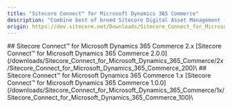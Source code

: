 ```yaml
---
title: "Sitecore Connect™ for Microsoft Dynamics 365 Commerce"
description: "Combine best of breed Sitecore Digital Asset Management (DAM) with best of breed Microsoft Dynamics 365 Commerce."
origin: https://dev.sitecore.net/Downloads/Sitecore_Connect_for_Microsoft_Dynamics_365_Commerce.aspx
---
```


<Card variant='outlineRaised' px={0} mb={8}>
<CardHeader>
## Sitecore Connect™ for Microsoft Dynamics 365 Commerce 2.x
</CardHeader>
<CardBody>
[Sitecore Connect™ for Microsoft Dynamics 365 Commerce 2.0.0](/downloads/Sitecore_Connect_for_Microsoft_Dynamics_365_Commerce/2x/Sitecore_Connect_for_Microsoft_Dynamics_365_Commerce_200)\
</CardBody>          
</Card>

<Card variant='outlineRaised' px={0} mb={8}>
<CardHeader>
## Sitecore Connect™ for Microsoft Dynamics 365 Commerce 1.x
</CardHeader>
<CardBody>
[Sitecore Connect™ for Microsoft Dynamics 365 Commerce 1.0.0](/downloads/Sitecore_Connect_for_Microsoft_Dynamics_365_Commerce/1x/Sitecore_Connect_for_Microsoft_Dynamics_365_Commerce_100)\
</CardBody>          
</Card>